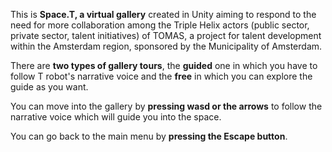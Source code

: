 This is **Space.T, a virtual gallery** created in Unity aiming to respond to the need for more collaboration among the Triple Helix actors (public sector, private sector, talent initiatives) of TOMAS, a project for talent development within the Amsterdam region, sponsored by the Municipality of Amsterdam.

There are **two types of gallery tours**, the **guided** one in which you have to follow T robot's narrative voice and the **free** in which you can explore the guide as you want. 

You can move into the gallery by **pressing wasd or the arrows** to follow the narrative voice which will guide you into the space.

You can go back to the main menu by **pressing the Escape button**.
